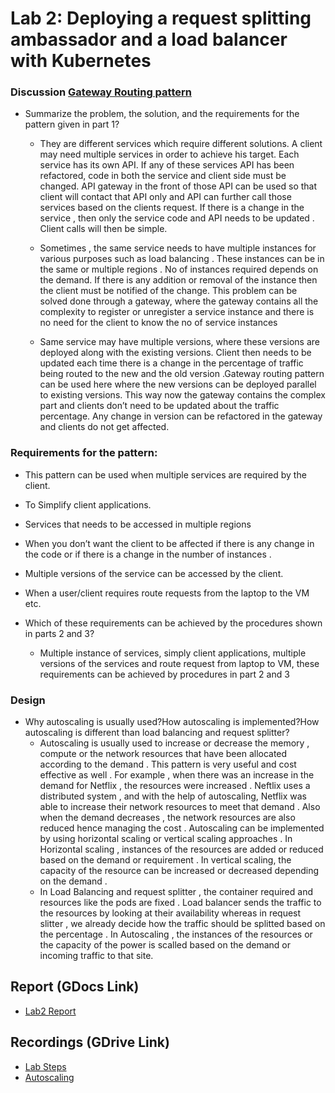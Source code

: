 
# Lab 2: Deploying a request splitting ambassador and a load balancer with Kubernetes

### Discussion [Gateway Routing pattern](https://learn.microsoft.com/en-us/azure/architecture/patterns/gateway-routing)
- Summarize the problem, the solution, and the requirements for the pattern given in part 1?
  - They are different services which require different solutions. A client may need multiple services in order to achieve his target.  Each service has its own API. If any of these services API  has been refactored, code in both the service and client side must be changed. API gateway in the front of those API can be used so that client will contact that API only and API can further call those services based on the clients request. If there is a change in the service , then only the service code and API needs to be updated . Client calls will then be simple.
  
  - Sometimes , the same service needs to have multiple instances for various purposes such as load balancing . These instances can be in the same or multiple regions . No of instances required depends on the demand. If there is any addition or removal of the instance then the client must be notified of the change. This problem  can be solved done through a gateway, where the gateway contains all the complexity to register or unregister a service instance and there is no need for the client to know the no of service instances 
  
  - Same service may have multiple versions, where these versions are deployed along with the existing versions. Client then needs to be updated each time there is a change in the percentage of traffic being routed to the new  and the old version .Gateway routing pattern can be used here where the new versions can be deployed parallel to existing versions. This way now the gateway contains the complex part and clients don’t need to be updated about the traffic percentage. Any change in version can be refactored in the gateway and clients do not get affected.
 
### Requirements for the pattern:
- This pattern can be used when multiple services are required by the client.
- To Simplify client applications.
- Services that needs to be accessed in multiple regions 
- When you don’t want the client to be affected if there is any change in the code or if there is a change in the number of instances  .
- Multiple versions of the service can be accessed by the client.
- When a user/client requires route requests from the laptop to the VM etc. 

- Which of these requirements can be achieved by the procedures shown in parts 2 and 3?
    - Multiple instance  of services, simply client applications, multiple versions of the services and route request from laptop to VM, these requirements can be achieved by procedures in part 2 and 3 

### Design
- Why autoscaling is usually used?How autoscaling is implemented?How autoscaling is different than load balancing and request splitter?
    - Autoscaling is usually used to increase or decrease the memory , compute or the network resources that have been allocated according to the demand . This pattern is very useful and cost effective as well . For example , when there was an increase in the demand for Netflix , the resources were increased . Neftlix uses a distributed system , and with the help of autoscaling, Netflix was able to increase their network resources to meet that demand . Also when the demand decreases , the network resources are also reduced hence managing the cost . Autoscaling can be implemented by using horizontal scaling or vertical scaling approaches . In Horizontal scaling , instances of the resources are added or reduced based on the demand or requirement . In vertical scaling, the capacity of the resource can be increased or decreased depending on the demand . 
  - In Load Balancing and request splitter , the container required and resources like the pods are fixed . Load balancer sends the traffic to the resources by looking at their availability whereas in request slitter , we already decide how the traffic should be splitted based on the percentage . In Autoscaling , the instances of the resources or the capacity of the power is scalled based on the demand or incoming traffic to that site.




## Report (GDocs Link)
- [Lab2 Report](https://docs.google.com/document/d/1GJHmIncwdRjKDRSpfJcif2BP5ITUePLPujTdtfGqsQQ/edit?usp=sharing)

## Recordings (GDrive Link)
- [Lab Steps](https://drive.google.com/file/d/1enYkfeTG57Is2PeCdWJtIkwo7wMYN7w8/view?usp=sharing)
- [Autoscaling](https://drive.google.com/file/d/1U0UBBNsve8n61z04RpxyA8I9EEwAXjDd/view?usp=sharing)
